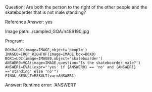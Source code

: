 Question: Are both the person to the right of the other people and the skateboarder that is not male standing?

Reference Answer: yes

Image path: ./sampled_GQA/n489190.jpg

Program:

```
BOX0=LOC(image=IMAGE,object='people')
IMAGE0=CROP_RIGHTOF(image=IMAGE,box=BOX0)
BOX1=LOC(image=IMAGE0,object='skateboarder')
ANSWER0=VQA(image=IMAGE,question='Is the skateboarder male?')
ANSWER1=EVAL(expr="'yes' if {ANSWER0} == 'no' and {ANSWER1} =='standing' else 'no'")
FINAL_RESULT=RESULT(var=ANSWER1)
```
Answer: Runtime error: 'ANSWER1'

